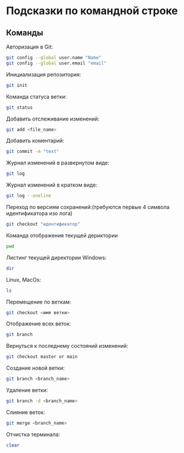 # Подсказки по командной строке

## Команды

Авторизация в Git:
```sh
git config --global user.name "Name"
git config --global user.email "email"
```

Инициализация репозитория:
```sh
git init
```

Команда статуса ветки:
```sh
git status
```

Добавить отслеживание изменений:
```sh
git add <file_name>
```

Добавить коментарий:
```sh
git commit -m "text"
```
Журнал изменений в развернутом виде:
```sh
git log
```

Журнал изменений в кратком виде:
```sh
git log --oneline
```

Переход по версиям сохранений:(требуются первые 4 символа идентификатора изо лога)
```sh
git checkout "идентификатор"
```

Команда отображения текущей дериктории
```sh
pwd
```

Листинг текущей директории 
Windows:
```sh
dir
```
Linux, MacOs:
```sh
ls
```

Перемещение по веткам:
```sh
git checkout <имя ветки>
```

Отображение всех веток:

```sh
git branch
```

Вернуться к последнему состояний изменений:
```sh
git checkout master or main
```

Создание новой ветки:
```sh
git branch <branch_name>
```

Удаление ветки:
```sh
git branch -d <branch_name>
```
Слияние веток:
```sh
git merge <branch_name>
```

Отчистка терминала:
```sh
clear
```

